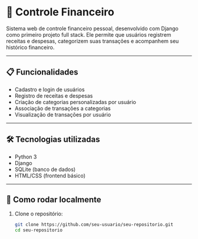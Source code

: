 # 💸 Controle Financeiro

Sistema web de controle financeiro pessoal, desenvolvido com Django como primeiro projeto full stack. Ele permite que usuários registrem receitas e despesas, categorizem suas transações e acompanhem seu histórico financeiro.

---

## 📋 Funcionalidades

- Cadastro e login de usuários
- Registro de receitas e despesas
- Criação de categorias personalizadas por usuário
- Associação de transações a categorias
- Visualização de transações por usuário

---

## 🛠️ Tecnologias utilizadas

- Python 3
- Django
- SQLite (banco de dados)
- HTML/CSS (frontend básico)

---

## 🚀 Como rodar localmente

1. Clone o repositório:
   ```bash
   git clone https://github.com/seu-usuario/seu-repositorio.git
   cd seu-repositorio
